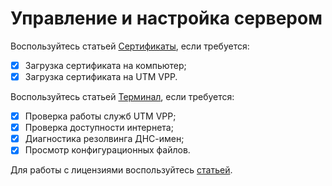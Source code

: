 # Управление и настройка  сервером

Воспользуйтесь статьей [Cертификаты](certificates.md), если требуется:
* [x] Загрузка сертификата на компьютер;
* [x] Загрузка сертификата на UTM VPP.

Воспользуйтесь статьей [Терминал](terminal.md), если требуется:
* [x] Проверка работы служб UTM VPP;
* [x] Проверка доступности интернета;
* [x] Диагностика резолвинга ДНС-имен;
* [x] Просмотр конфигурационных файлов. 

Для работы с лицензиями воспользуйтесь [статьей](binding-license.md).